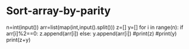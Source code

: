 # Sort-array-by-parity
n=int(input())
arr=list(map(int,input().split()))
z=[]
y=[]
for i in range(n):
    if arr[i]%2==0:
        z.append(arr[i])
    else:
        y.append(arr[i])
#print(z)
#print(y)
print(z+y)
        
